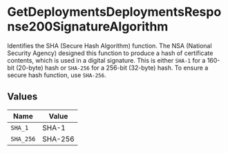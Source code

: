 # GetDeploymentsDeploymentsResponse200SignatureAlgorithm

Identifies the SHA (Secure Hash Algorithm) function. The NSA (National Security Agency) designed this function to produce a hash of certificate contents, which is used in a digital signature. This is either `SHA-1` for a 160-bit (20-byte) hash or `SHA-256` for a 256-bit (32-byte) hash. To ensure a secure hash function, use `SHA-256`.


## Values

| Name      | Value     |
| --------- | --------- |
| `SHA_1`   | SHA-1     |
| `SHA_256` | SHA-256   |